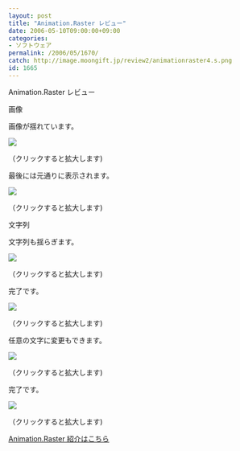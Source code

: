 ```yaml
---
layout: post
title: "Animation.Raster レビュー"
date: 2006-05-10T09:00:00+09:00
categories:
- ソフトウェア
permalink: /2006/05/1670/
catch: http://image.moongift.jp/review2/animationraster4.s.png
id: 1665
---
```

Animation.Raster レビュー  
<!--more-->

画像

  

画像が揺れています。

  

[![](http://image.moongift.jp/review2/animationraster1.s.png)](http://image.moongift.jp/review2/animationraster1.png)  
  
（クリックすると拡大します)

  

最後には元通りに表示されます。

  

[![](http://image.moongift.jp/review2/animationraster2.s.png)](http://image.moongift.jp/review2/animationraster2.png)  
  
（クリックすると拡大します)

  

文字列

  

文字列も揺らぎます。

  

[![](http://image.moongift.jp/review2/animationraster3.s.png)](http://image.moongift.jp/review2/animationraster3.png)  
  
（クリックすると拡大します)

  

完了です。

  

[![](http://image.moongift.jp/review2/animationraster4.s.png)](http://image.moongift.jp/review2/animationraster4.png)  
  
（クリックすると拡大します)

  

任意の文字に変更もできます。

  

[![](http://image.moongift.jp/review2/animationraster6.s.png)](http://image.moongift.jp/review2/animationraster6.png)  
  
（クリックすると拡大します)

  

完了です。

  

[![](http://image.moongift.jp/review2/animationraster7.s.png)](http://image.moongift.jp/review2/animationraster7.png)  
  
（クリックすると拡大します)

  

[Animation.Raster 紹介はこちら](http://oss.moongift.jp/intro/i-1667.html)


